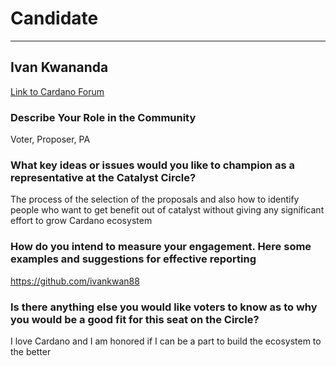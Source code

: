 # Candidate #
***
## Ivan Kwananda ##

[Link to Cardano Forum](https://forum.cardano.org/t/ivan-kwananda-platform-statement/109196)

### Describe Your Role in the Community ###

Voter, Proposer, PA

### What key ideas or issues would you like to champion as a representative at the Catalyst Circle? ###

The process of the selection of the proposals and also how to identify people who want to get benefit out of catalyst without giving any significant effort to grow Cardano ecosystem

### How do you intend to measure your engagement. Here some examples and suggestions for effective reporting ###

https://github.com/ivankwan88

### Is there anything else you would like voters to know as to why you would be a good fit for this seat on the Circle? ###

I love Cardano and I am honored if I can be a part to build the ecosystem to the better